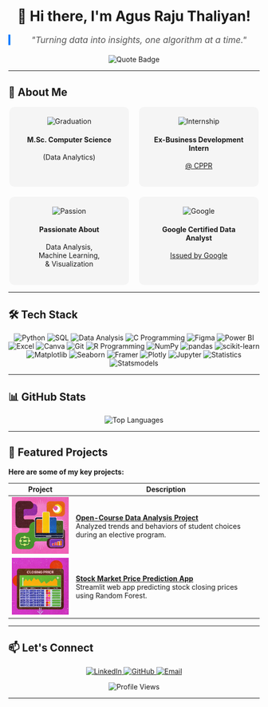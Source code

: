 <h1 align="center">👋 Hi there, I'm Agus Raju Thaliyan!</h1>

<div align="center">
  <blockquote style="font-size: 1.25em; font-style: italic; color: #555; max-width: 600px; border-left: 4px solid #007bff; padding-left: 16px; margin: 20px auto;">
    "Turning data into insights, one algorithm at a time."
  </blockquote>
  
  <img src="https://img.shields.io/badge/-Turning%20data%20into%20insights%2C%20one%20algorithm%20at%20a%20time.-blue?style=for-the-badge&labelColor=black" alt="Quote Badge">
</div>

---

## 🚀 **About Me**

<div align="center" style="display: flex; flex-wrap: wrap; justify-content: center; gap: 20px;">
  <div style="background: #f5f5f5; border-radius: 10px; padding: 20px; width: 200px; text-align: center;">
    <img src="https://img.icons8.com/color/48/000000/graduation-cap.png" width="40" height="40" alt="Graduation"/>
    <h4>M.Sc. Computer Science</h4> 
    <p>(Data Analytics)</p>
  </div>
  <div style="background: #f5f5f5; border-radius: 10px; padding: 20px; width: 200px; text-align: center;">
    <img src="https://img.icons8.com/color/48/000000/internship.png" width="40" height="40" alt="Internship"/>
    <h4>Ex-Business Development Intern</h4>
    <p><a href="https://www.cppr.in/" target="_blank">@ CPPR</a></p>
  </div>
  <div style="background: #f5f5f5; border-radius: 10px; padding: 20px; width: 200px; text-align: center;">
    <img src="https://img.icons8.com/?size=100&id=1fIAQM3MFEV1&format=png&color=000000" width="40" height="40" alt="Passion"/>
    <h4>Passionate About</h4>
    <p>Data Analysis,<br>Machine Learning,<br>& Visualization</p>
  </div>
  <div style="background: #f5f5f5; border-radius: 10px; padding: 20px; width: 200px; text-align: center;">
    <img src="https://img.icons8.com/color/48/000000/google-logo.png" width="40" height="40" alt="Google"/>
    <h4>Google Certified Data Analyst</h4>
    <p><a href="https://www.coursera.org/account/accomplishments/specialization/P27HT7MPS05N" target="_blank">Issued by Google</a></p> 
  </div>
</div>

---

## 🛠️ **Tech Stack**

<p align="center">
  <img src="https://img.shields.io/badge/Python-3670A0?style=for-the-badge&logo=python&logoColor=white" alt="Python" />
  <img src="https://img.shields.io/badge/SQL-F80000?style=for-the-badge&logo=oracle&logoColor=white" alt="SQL" /> 
  <img src="https://img.shields.io/badge/Data%20Analysis-4CAF50?style=for-the-badge&logo=tableau&logoColor=white" alt="Data Analysis" />
  <img src="https://img.shields.io/badge/C%20Programming-FFC107?style=for-the-badge&logo=c&logoColor=white" alt="C Programming" />
  <img src="https://img.shields.io/badge/Figma-C5CAE9?style=for-the-badge&logo=figma&logoColor=white" alt="Figma" />
  <img src="https://img.shields.io/badge/Power%20BI-FFEB3B?style=for-the-badge&logo=power-bi&logoColor=white" alt="Power BI" />
  <img src="https://img.shields.io/badge/Excel-007BFF?style=for-the-badge&logo=microsoft-excel&logoColor=white" alt="Excel" />
  <img src="https://img.shields.io/badge/Canva-E91E63?style=for-the-badge&logo=canva&logoColor=white" alt="Canva" />
  <img src="https://img.shields.io/badge/Git-2C3E55?style=for-the-badge&logo=git&logoColor=white" alt="Git" />
  <img src="https://img.shields.io/badge/R-276DC3?style=for-the-badge&logo=r&logoColor=white" alt="R Programming" />
  <img src="https://img.shields.io/badge/NumPy-013243?style=for-the-badge&logo=numpy&logoColor=white" alt="NumPy" />
  <img src="https://img.shields.io/badge/pandas-150458?style=for-the-badge&logo=pandas&logoColor=white" alt="pandas" /> 
  <img src="https://img.shields.io/badge/scikit%20learn-F7931E?style=for-the-badge&logo=scikit-learn&logoColor=white" alt="scikit-learn" /> 
  <img src="https://img.shields.io/badge/Matplotlib-11557C?style=for-the-badge&logo=matplotlib&logoColor=white" alt="Matplotlib" />  
  <img src="https://img.shields.io/badge/Seaborn-008B8B?style=for-the-badge&logo=seaborn&logoColor=white" alt="Seaborn" />  
  <img src="https://img.shields.io/badge/Framer-7C3AED?style=for-the-badge&logo=framer&logoColor=white" alt="Framer" />
  <img src="https://img.shields.io/badge/Plotly-3F4F75?style=for-the-badge&logo=plotly&logoColor=white" alt="Plotly" />
  <img src="https://img.shields.io/badge/Jupyter-F37626?style=for-the-badge&logo=jupyter&logoColor=white" alt="Jupyter" />
  <img src="https://img.shields.io/badge/Statistics-00897B?style=for-the-badge&logo=statistics&logoColor=white" alt="Statistics" />
  <img src="https://img.shields.io/badge/Statsmodels-512DA8?style=for-the-badge&logo=statsmodels&logoColor=white" alt="Statsmodels" />
</p>

---

## 📊 **GitHub Stats**

<div align="center">

  ![Top Languages](https://github-readme-stats.vercel.app/api/top-langs/?username=agusrajuthaliyan&layout=compact&theme=radical)

</div>

---

## 📂 **Featured Projects**

**Here are some of my key projects:**

| Project | Description |
|---------|-------------|
| ![Project 1](Resources/proj1.png) | **[Open-Course Data Analysis Project](https://github.com/agusrajuthaliyan/Open-Course-Data-Analysis-Project)**<br>Analyzed trends and behaviors of student choices during an elective program. |
| ![Project 2](Resources/proj2.png) | **[Stock Market Price Prediction App](https://github.com/agusrajuthaliyan/Stock-Price-Prediction-App)**<br>Streamlit web app predicting stock closing prices using Random Forest. |

---

## 📫 **Let's Connect**

<p align="center">
  <a href="https://www.linkedin.com/in/agusrajuthaliyan/">
    <img src="https://img.shields.io/badge/-LinkedIn-blue?style=for-the-badge&logo=Linkedin&logoColor=white" alt="LinkedIn" />
  </a>
  <a href="https://github.com/agusrajuthaliyan">
    <img src="https://img.shields.io/badge/-GitHub-181717?style=for-the-badge&logo=github" alt="GitHub" />
  </a>
  <a href="mailto:agusraju43@gmail.com">
    <img src="https://img.shields.io/badge/-Email-D14836?style=for-the-badge&logo=gmail&logoColor=white" alt="Email" />
  </a>
</p>

<p align="center">
  <img src="https://komarev.com/ghpvc/?username=agusrajuthaliyan&color=blue&style=flat-square&label=Profile+Views" alt="Profile Views" />
</p>

---